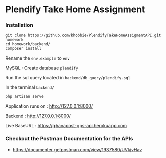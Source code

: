 # Plendify Take Home Assignment

### Installation

    git clone https://github.com/khobbie/PlendifyTakeHomeAssigmentAPI.git homework
    cd homework/backend/
    composer install


Rename the `env.example` to `env`

MySQL : Create database  `plendify`

Run the sql query located in `backend/db_query/plendify.sql`


In the terminal `backend/`

    php artisan serve

Application runs on : <http://127.0.0.1:8000/>


Backend : <http://127.0.0.1:8000/>

Live BaseURL : <https://ghanapost-gps-api.herokuapp.com>

### Checkout the Postman Documentation for the APIs

* <https://documenter.getpostman.com/view/1937580/UVkjvHav>
